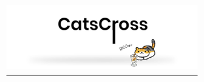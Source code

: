<img src="https://github.com/catscross/.github/blob/9006a3371ccd20a420082341956406d2de60aa47/images/%D0%9D%D0%BE%D0%B2%D1%8B%D0%B9%20%D0%BF%D1%80%D0%BE%D0%B5%D0%BA%D1%82%2026%20%5B4FC4AE6%5D.png">

-------
